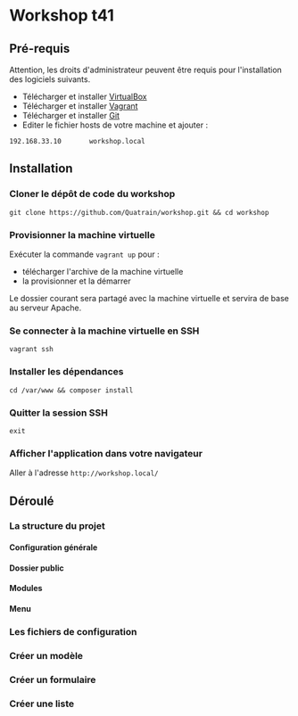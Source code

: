 # Workshop t41

## Pré-requis

Attention, les droits d'administrateur peuvent être requis pour l'installation des logiciels suivants.

* Télécharger et installer [VirtualBox](https://www.virtualbox.org/wiki/Downloads)
* Télécharger et installer [Vagrant](https://www.vagrantup.com/downloads.html)
* Télécharger et installer [Git](https://git-scm.com/downloads)
* Editer le fichier hosts de votre machine et ajouter :

```
192.168.33.10		workshop.local
```

## Installation

### Cloner le dépôt de code du workshop
`git clone https://github.com/Quatrain/workshop.git && cd workshop`


### Provisionner la machine virtuelle

Exécuter la commande `vagrant up` pour :

* télécharger l'archive de la machine virtuelle
* la provisionner et la démarrer

Le dossier courant sera partagé avec la machine virtuelle et servira de base au serveur Apache.

### Se connecter à la machine virtuelle en SSH

`vagrant ssh`

### Installer les dépendances

`cd /var/www && composer install`


### Quitter la session SSH

`exit`

### Afficher l'application dans votre navigateur

Aller à l'adresse `http://workshop.local/`


## Déroulé


### La structure du projet

#### Configuration générale

#### Dossier public

#### Modules

#### Menu

### Les fichiers de configuration

### Créer un modèle

### Créer un formulaire

### Créer une liste

